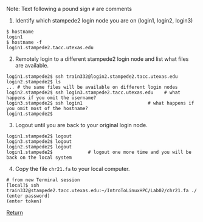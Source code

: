 Note: Text following a pound sign `#` are comments

1) Identify which stampede2 login node you are on (login1, login2, login3)
```
$ hostname
login1
$ hostname -f
login1.stampede2.tacc.utexas.edu
```

2) Remotely login to a different stampede2 login node and list what files are available.
```
login1.stampede2$ ssh train332@login2.stampede2.tacc.utexas.edu
login2.stampede2$ ls
... # the same files will be available on different login nodes
login2.stampede2$ ssh login3.stampede2.tacc.utexas.edu    # what happens if you omit the username?
login3.stampede2$ ssh login1                        # what happens if you omit most of the hostname?
login1.stampede2$ 
```

3) Logout until you are back to your original login node.
```
login1.stampede2$ logout
login3.stampede2$ logout
login2.stampede2$ logout
login1.stampede2$             # logout one more time and you will be back on the local system
```

4) Copy the file `chr21.fa` to your local computer.
```
# from new Terminal session
[local]$ ssh train332@stampede2.tacc.utexas.edu:~/IntroToLinuxHPC/Lab02/chr21.fa ./
(enter password)
(enter token)
```

[Return](intro_to_linux_06.md)

